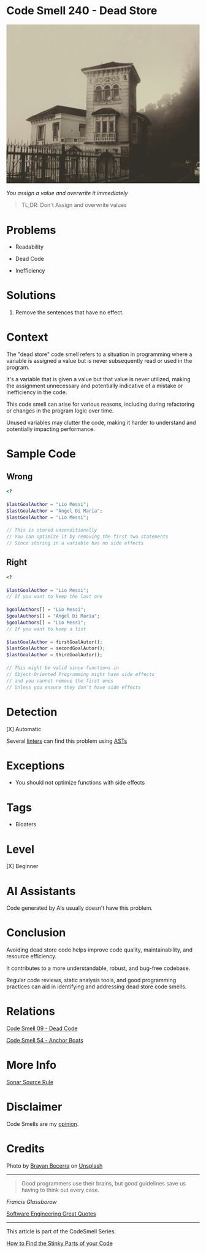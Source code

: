 # Code Smell 240 - Dead Store

![Code Smell 240 - Dead Store](Code%20Smell%20240%20-%20Dead%20Store.jpg)

*You assign a value and overwrite it immediately*

> TL;DR: Don't Assign and overwrite values

# Problems

- Readability

- Dead Code

- Inefficiency

# Solutions

1. Remove the sentences that have no effect.

# Context

The "dead store" code smell refers to a situation in programming where a variable is assigned a value but is never subsequently read or used in the program.

it's a variable that is given a value but that value is never utilized, making the assignment unnecessary and potentially indicative of a mistake or inefficiency in the code.

This code smell can arise for various reasons, including during refactoring or changes in the program logic over time. 

Unused variables may clutter the code, making it harder to understand and potentially impacting performance.

# Sample Code

## Wrong

[Gist Url]: # (https://gist.github.com/mcsee/2317605b49306a408bfc0d23e181aee9)
```php
<?

$lastGoalAuthor = "Lio Messi";
$lastGoalAuthor = "Ángel Di María";
$lastGoalAuthor = "Lio Messi";

// This is stored unconditionally 
// You can optimize it by removing the first two statements
// Since storing in a variable has no side effects
```

## Right

[Gist Url]: # (https://gist.github.com/mcsee/d2bc846d129a43b1fd46f18e0c688b20)
```php
<?

$lastGoalAuthor = "Lio Messi";
// If you want to keep the last one

$goalAuthors[] = "Lio Messi";
$goalAuthors[] = "Ángel Di María";
$goalAuthors[] = "Lio Messi";
// If you want to keep a list
  
$lastGoalAuthor = firstGoalAutor();
$lastGoalAuthor = secondGoalAutor();
$lastGoalAuthor = thirdGoalAutor();

// This might be valid since functions in
// Object-Oriented Programming might have side effects
// and you cannot remove the first ones 
// Unless you ensure they don't have side effects  
```

# Detection

[X] Automatic 

Several [linters](https://rules.sonarsource.com/php/type/Bug/RSPEC-4143/) can find this problem using [ASTs](https://en.wikipedia.org/wiki/Abstract_syntax_tree)

# Exceptions

- You should not optimize functions with side effects 

# Tags

- Bloaters

# Level

[X] Beginner

# AI Assistants

Code generated by AIs usually doesn't have this problem.

# Conclusion			  

Avoiding dead store code helps improve code quality, maintainability, and resource efficiency. 

It contributes to a more understandable, robust, and bug-free codebase.

Regular code reviews, static analysis tools, and good programming practices can aid in identifying and addressing dead store code smells.

# Relations

[Code Smell 09 - Dead Code](https://github.com/mcsee/Software-Design-Articles/tree/main/Articles/Code%20Smells/Code%20Smell%2009%20-%20Dead%20Code/readme.md)

[Code Smell 54 - Anchor Boats](https://github.com/mcsee/Software-Design-Articles/tree/main/Articles/Code%20Smells/Code%20Smell%2054%20-%20Anchor%20Boats/readme.md)

# More Info

[Sonar Source Rule](https://rules.sonarsource.com/php/type/Bug/RSPEC-4143/)

# Disclaimer

Code Smells are my [opinion](https://github.com/mcsee/Software-Design-Articles/tree/main/Articles/Blogging/I%20Wrote%20More%20than%2090%20Articles%20on%202021%20Here%20is%20What%20I%20Learned/readme.md).

# Credits
	     
Photo by [Brayan Becerra](https://unsplash.com/@bryanjose23) on [Unsplash](https://unsplash.com/photos/a-building-with-a-fence-around-it--A_8VYIipNc)

* * *

> Good programmers use their brains, but good guidelines save us having to think out every case.

_Francis Glassborow_

[Software Engineering Great Quotes](https://github.com/mcsee/Software-Design-Articles/tree/main/Articles/Quotes/Software%20Engineering%20Great%20Quotes/readme.md)

* * *

This article is part of the CodeSmell Series.

[How to Find the Stinky Parts of your Code](https://github.com/mcsee/Software-Design-Articles/tree/main/Articles/Code%20Smells/How%20to%20Find%20the%20Stinky%20parts%20of%20your%20Code/readme.md)